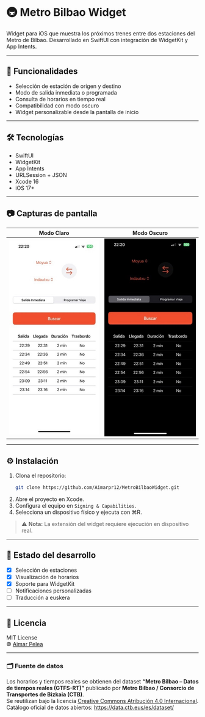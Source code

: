 # 🚇 Metro Bilbao Widget

Widget para iOS que muestra los próximos trenes entre dos estaciones del Metro de Bilbao. Desarrollado en SwiftUI con integración de WidgetKit y App Intents.

---

## 📲 Funcionalidades

- Selección de estación de origen y destino  
- Modo de salida inmediata o programada  
- Consulta de horarios en tiempo real  
- Compatibilidad con modo oscuro  
- Widget personalizable desde la pantalla de inicio

---

## 🛠️ Tecnologías

- SwiftUI  
- WidgetKit  
- App Intents  
- URLSession + JSON  
- Xcode 16  
- iOS 17+

---

## 📷 Capturas de pantalla

| Modo Claro | Modo Oscuro |
|------------|-------------|
| ![light](Docs/light.jpeg) | ![dark](Docs/dark.jpeg) |

---

## ⚙️ Instalación

1. Clona el repositorio:
   ```bash
   git clone https://github.com/Aimarpr12/MetroBilbaoWidget.git
   ```
2. Abre el proyecto en Xcode.
3. Configura el equipo en `Signing & Capabilities`.
4. Selecciona un dispositivo físico y ejecuta con ⌘R.

> ⚠️ **Nota:** La extensión del widget requiere ejecución en dispositivo real.

---

## 🧪 Estado del desarrollo

- [x] Selección de estaciones  
- [x] Visualización de horarios  
- [x] Soporte para WidgetKit  
- [ ] Notificaciones personalizadas  
- [ ] Traducción a euskera  

---

## 📄 Licencia

MIT License  
© [Aimar Pelea](https://github.com/Aimarpr12)

---

### 🗂️ Fuente de datos

Los horarios y tiempos reales se obtienen del dataset **“Metro Bilbao – Datos de tiempos reales (GTFS-RT)”** publicado por **Metro Bilbao / Consorcio de Transportes de Bizkaia (CTB)**.  
Se reutilizan bajo la licencia [Creative Commons Atribución 4.0 Internacional](https://creativecommons.org/licenses/by/4.0/).  
Catálogo oficial de datos abiertos: <https://data.ctb.eus/es/dataset/>
